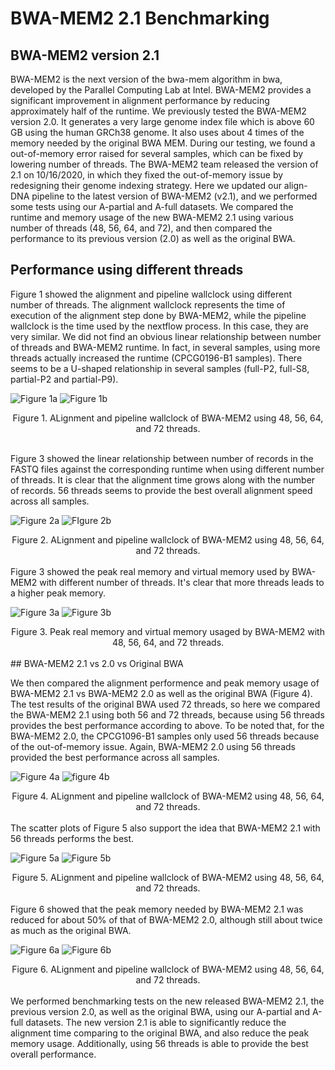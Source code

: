 # BWA-MEM2 2.1 Benchmarking

## BWA-MEM2 version 2.1

BWA-MEM2 is the next version of the bwa-mem algorithm in bwa, developed by the Parallel Computing Lab at Intel. BWA-MEM2 provides a significant improvement in alignment performance by reducing approximately half of the runtime. We previously tested the BWA-MEM2 version 2.0. It generates a very large genome index file which is above 60 GB using the human GRCh38 genome. It also uses about 4 times of the memory needed by the original BWA MEM. During our testing, we found a out-of-memory error raised for several samples, which can be fixed by lowering number of threads. The BWA-MEM2 team released the version of 2.1 on 10/16/2020, in which they fixed the out-of-memory issue by redesigning their genome indexing strategy. Here we updated our align-DNA pipeline to the latest version of BWA-MEM2 (v2.1), and we performed some tests using our A-partial and A-full datasets. We compared the runtime and memory usage of the new BWA-MEM2 2.1 using various number of threads (48, 56, 64, and 72), and then compared the performance to its previous version (2.0) as well as the original BWA.

## Performance using different threads

Figure 1 showed the alignment and pipeline wallclock using different number of threads. The alignment wallclock represents the time of execution of the alignment step done by BWA-MEM2, while the pipeline wallclock is the time used by the nextflow process. In this case, they are very similar. We did not find an obvious linear relationship between number of threads and BWA-MEM2 runtime. In fact, in several samples, using more threads actually increased the runtime (CPCG0196-B1 samples). There seems to be a U-shaped relationship in several samples (full-P2, full-S8, partial-P2 and partial-P9).

![Figure 1a](../img/cpus/alignment_wallclock_barplot.png)
![Figure 1b](../img/cpus/pipeline_wallclock_barplot.png)
<center>Figure 1. ALignment and pipeline wallclock of BWA-MEM2 using 48, 56, 64, and 72 threads.</center>

<br/>

Figure 3 showed the linear relationship between number of records in the FASTQ files against the corresponding runtime when using different number of threads. It is clear that the alignment time grows along with the number of records. 56 threads seems to provide the best overall alignment speed across all samples.

![Figure 2a](../img/cpus/alignment_wallclock_reads_scatter.png)
![FIgure 2b](../img/cpus/pipeline_wallclock_nreads_scatter.png)
<center>Figure 2. ALignment and pipeline wallclock of BWA-MEM2 using 48, 56, 64, and 72 threads.</center>

<br/>
Figure 3 showed the peak real memory and virtual memory used by BWA-MEM2 with different number of
threads. It's clear that more threads leads to a higher peak memory.

![Figure 3a](../img/cpus/peak_rss_reads_scatterplot.png)
![Figure 3b](../img/cpus/peak_vmem_reads_scatterplot.png)
<center>Figure 3. Peak real memory and virtual memory usaged by BWA-MEM2 with 48, 56, 64, and 72 threads.</center>

<br/>
## BWA-MEM2 2.1 vs 2.0 vs Original BWA

We then compared the alignment performence and peak memory usage of BWA-MEM2 2.1 vs BWA-MEM2 2.0 as well as the original BWA (Figure 4). The test results of the original BWA used 72 threads, so here we compared the BWA-MEM2 2.1 using both 56 and 72 threads, because using 56 threads provides the best performance according to above. To be noted that, for the BWA-MEM2 2.0, the CPCG1096-B1 samples only used 56 threads because of the out-of-memory issue. Again, BWA-MEM2 2.0 using 56 threads provided the best performance across all samples.

![Figure 4a](../img/versions/alignment_wallclock_barplot.png)
![figure 4b](../img/versions/pipeline_wallclock_barplot.png)
<center>Figure 4. ALignment and pipeline wallclock of BWA-MEM2 using 48, 56, 64, and 72 threads.</center>

<br/>
The scatter plots of Figure 5 also support the idea that BWA-MEM2 2.1 with 56 threads performs the
best.

![Figure 5a](../img/versions/alignment_wallclock_reads_scatter.png)
![Figure 5b](../img/versions/pipeline_wallclock_nreads_scatter.png)
<center>Figure 5. ALignment and pipeline wallclock of BWA-MEM2 using 48, 56, 64, and 72 threads.</center>

<br/>
Figure 6 showed that the peak memory needed by BWA-MEM2 2.1 was reduced for about 50% of that of
BWA-MEM2 2.0, although still about twice as much as the original BWA.

![Figure 6a](../img/versions/peak_rss_reads_scatterplot.png)
![Figure 6b](../img/versions/peak_vmem_reads_scatterplot.png)
<center>Figure 6. ALignment and pipeline wallclock of BWA-MEM2 using 48, 56, 64, and 72 threads.</center>

<br/>
We performed benchmarking tests on the new released BWA-MEM2 2.1, the previous version 2.0, as well
as the original BWA, using our A-partial and A-full datasets. The new version 2.1 is able to
significantly reduce the alignment time comparing to the original BWA, and also reduce the peak
memory usage. Additionally, using 56 threads is able to provide the best overall performance.
